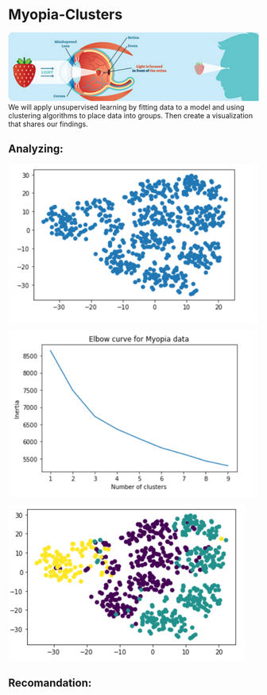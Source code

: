 # Myopia-Clusters
![](Images/myopic.png)
We will apply unsupervised learning by fitting data to a model and using clustering algorithms to place data into groups. Then create a visualization that shares our findings.


## Analyzing: 

![](Images/tsne_scatter.png)


![](Images/elbow_curve.png)

![](Images/KMeans_scatter.png)


## Recomandation: 